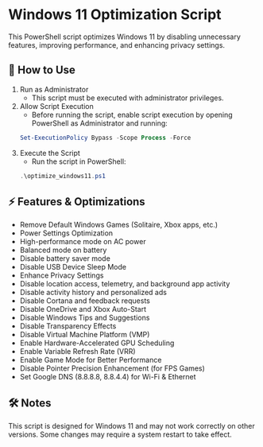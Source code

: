 # Windows 11 Optimization Script
This PowerShell script optimizes Windows 11 by disabling unnecessary features, improving performance, and enhancing privacy settings.
  
## 🚀 How to Use
1. Run as Administrator
   - This script must be executed with administrator privileges.
2. Allow Script Execution
	-  Before running the script, enable script execution by opening PowerShell as Administrator and running:
	```powershell
	Set-ExecutionPolicy Bypass -Scope Process -Force
	```
3. Execute the Script
	- Run the script in PowerShell:
	```powershell
	.\optimize_windows11.ps1
	```
  
## ⚡ Features & Optimizations
- Remove Default Windows Games (Solitaire, Xbox apps, etc.)
- Power Settings Optimization
- High-performance mode on AC power
- Balanced mode on battery
- Disable battery saver mode
- Disable USB Device Sleep Mode
- Enhance Privacy Settings
- Disable location access, telemetry, and background app activity
- Disable activity history and personalized ads
- Disable Cortana and feedback requests
- Disable OneDrive and Xbox Auto-Start
- Disable Windows Tips and Suggestions
- Disable Transparency Effects
- Disable Virtual Machine Platform (VMP)
- Enable Hardware-Accelerated GPU Scheduling
- Enable Variable Refresh Rate (VRR)
- Enable Game Mode for Better Performance
- Disable Pointer Precision Enhancement (for FPS Games)
- Set Google DNS (8.8.8.8, 8.8.4.4) for Wi-Fi & Ethernet
  
## 🛠️ Notes
This script is designed for Windows 11 and may not work correctly on other versions.
Some changes may require a system restart to take effect.